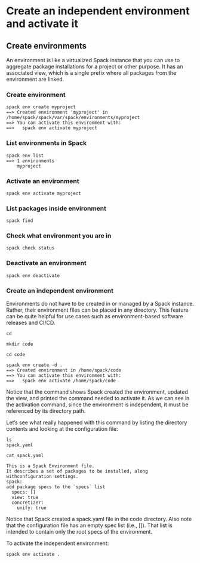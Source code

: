 # Create an independent environment and activate it

## Create environments

An environment is like a virtualized Spack instance that you can use to aggregate package installations for a project or other purpose. 
It has an associated view, which is a single prefix where all packages from the environment are linked.

### Create environment
```
spack env create myproject
==> Created environment 'myproject' in /home/spack/spack/var/spack/environments/myproject
==> You can activate this environment with:
==>   spack env activate myproject
```
### List environments in Spack

```
spack env list
==> 1 environments
    myproject
```
### Activate an environment

```
spack env activate myproject
```
### List packages inside environment

```
spack find
```
### Check what environment you are in

```
spack check status
```
### Deactivate an environment
```
spack env deactivate
```
### Create an independent environment

Environments do not have to be created in or managed by a Spack instance. Rather, their environment files can be placed in any directory. 
This feature can be quite helpful for use cases such as environment-based software releases and CI/CD.
```
cd

mkdir code

cd code

spack env create -d .
==> Created environment in /home/spack/code
==> You can activate this environment with:
==>   spack env activate /home/spack/code
```
Notice that the command shows Spack created the environment, updated the view, and printed the command needed to activate it. As we can see in the activation command, since the environment is independent, it must be referenced by its directory path.

Let’s see what really happened with this command by listing the directory contents and looking at the configuration file:
```
ls
spack.yaml

cat spack.yaml

This is a Spack Environment file.
It describes a set of packages to be installed, along withconfiguration settings.
spack:
add package specs to the `specs` list
  specs: []
  view: true
  concretizer:
    unify: true
```
Notice that Spack created a spack.yaml file in the code directory. Also note that the configuration file has an empty spec list (i.e., []). 
That list is intended to contain only the root specs of the environment.

To activate the independent environment:
```
spack env activate .
```



